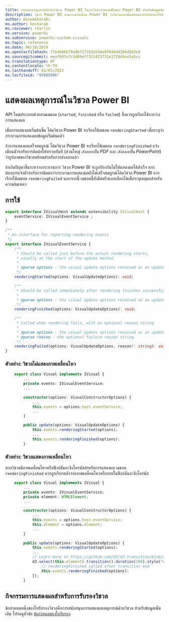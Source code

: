 ```yaml
---
title: แสดงผลเหตุการณ์สำหรับวิชวล Power BI ในการวิเคราะห์แบบฝังของ Power BI สำหรับข้อมูลเชิงลึก BI แบบฝังที่ดีขึ้น
description: วิชวล Power BI สามารถแจ้งเตือน Power BI ว่าวิชวลเหล่านั้นพร้อมสำหรับส่งออกไปยัง PowerPoint หรือ PDF แล้ว เพื่อให้ได้ข้อมูลเชิงลึก BI แบบฝังที่ดีขึ้นโดยใช้การวิเคราะห์แบบฝังตัวของ Power BI
author: KesemSharabi
ms.author: kesharab
ms.reviewer: rkarlin
ms.service: powerbi
ms.subservice: powerbi-custom-visuals
ms.topic: reference
ms.date: 06/18/2019
ms.openlocfilehash: 77ed686b78a96717193e594e9f846d4204d8b5e8
ms.sourcegitcommit: eeaf607e7c1d89ef7312421731e1729ddce5a5cc
ms.translationtype: HT
ms.contentlocale: th-TH
ms.lasthandoff: 01/05/2021
ms.locfileid: "97885096"
---
```

# <a name="render-events-in-power-bi-visuals"></a>แสดงผลเหตุการณ์ในวิชวล Power BI

API ใหม่ประกอบด้วยสามเมธอด (`started`, `finished` หรือ `failed`) ซึ่งควรถูกเรียกใช้ระหว่างการแสดงผล

เมื่อการแสดงผลเริ่มต้นขึ้น โค้ดวิชวล Power BI จะเรียกใช้เมธอด `renderingStarted` เพื่อระบุว่ากระบวนการแสดงผลข้อมูลเริ่มต้นแล้ว

ถ้าการแสดงผลเสร็จสมบูรณ์ โค้ดวิชวล Power BI จะเรียกใช้เมธอด `renderingFinished` แจ้งเตือนตัวรอรับการติดต่อให้ทราบทันที (ส่วนใหญ่ *ส่งออกเป็น PDF* และ *ส่งออกเป็น PowerPoint*) ว่ารูปภาพของวิชวลพร้อมสำหรับการส่งออกแล้ว

ถ้าเกิดปัญหาขึ้นระหว่างกระบวนการ วิชวล Power BI จะถูกป้องกันไม่ให้แสดงผลได้สำเร็จ หากต้องการแจ้งตัวรอรับการติดต่อว่ากระบวนการแสดงผลยังไม่เสร็จสมบูรณ์โค้ดวิชวล Power BI ควรเรียกใช้เมธอด `renderingFailed` นอกจากนี้ เมธอดนี้ยังมีสตริงแบบเลือกได้เพื่อระบุเหตุผลสำหรับความล้มเหลว

## <a name="usage"></a>การใช้

```typescript
export interface IVisualHost extends extensibility.IVisualHost {
    eventService: IVisualEventService ;
}

/**
 * An interface for reporting rendering events
 */
export interface IVisualEventService {
    /**
     * Should be called just before the actual rendering starts, 
     * usually at the start of the update method
     *
     * @param options - the visual update options received as an update parameter
     */
    renderingStarted(options: VisualUpdateOptions): void;

    /**
     * Should be called immediately after rendering finishes successfully
     * 
     * @param options - the visual update options received as an update parameter
     */
    renderingFinished(options: VisualUpdateOptions): void;

    /**
     * Called when rendering fails, with an optional reason string
     * 
     * @param options - the visual update options received as an update parameter
     * @param reason - the optional failure reason string
     */
    renderingFailed(options: VisualUpdateOptions, reason?: string): void;
}
```

### <a name="sample-the-visual-displays-no-animations"></a>ตัวอย่าง: วิชวลไม่แสดงภาพเคลื่อนไหว

```typescript
    export class Visual implements IVisual {
        ...
        private events: IVisualEventService;
        ...

        constructor(options: VisualConstructorOptions) {
            ...
            this.events = options.host.eventService;
            ...
        }

        public update(options: VisualUpdateOptions) {
            this.events.renderingStarted(options);
            ...
            this.events.renderingFinished(options);
        }
```

### <a name="sample-the-visual-displays-animations"></a>ตัวอย่าง: วิชวลแสดงภาพเคลื่อนไหว

หากวิชวลมีภาพเคลื่อนไหวหรือฟังก์ชันอะซิงโครนัสสำหรับการแสดงผล เมธอด `renderingFinished` ควรถูกเรียกหลังจากภาพเคลื่อนไหวหรือภายในฟังก์ชันอะซิงโครนัส

```typescript
    export class Visual implements IVisual {
        ...
        private events: IVisualEventService;
        private element: HTMLElement;
        ...

        constructor(options: VisualConstructorOptions) {
            ...
            this.events = options.host.eventService;
            this.element = options.element;
            ...
        }

        public update(options: VisualUpdateOptions) {
            this.events.renderingStarted(options);
            ...
            // Learn more at https://github.com/d3/d3-transition/blob/master/README.md#transition_end
            d3.select(this.element).transition().duration(100).style("opacity","0").end().then(() => {
                // renderingFinished called after transition end
                this.events.renderingFinished(options);
            });
        }
```

## <a name="rendering-events-for-visual-certification"></a>กิจกรรมการแสดงผลสำหรับการรับรองวิชวล

ข้อกำหนดหนึ่งของใบรับรองวิชวลคือการสนับสนุนการแสดงผลเหตุการณ์ด้วยวิชวล สำหรับข้อมูลเพิ่มเติม โปรดดูหัวข้อ [ข้อกำหนดของใบรับรอง](power-bi-custom-visuals-certified.md#certification-requirements)
